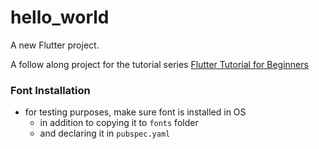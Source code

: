 # hello_world

A new Flutter project.

A follow along project for the tutorial series [Flutter Tutorial for Beginners](https://www.youtube.com/playlist?list=PL4cUxeGkcC9jLYyp2Aoh6hcWuxFDX6PBJ)

### Font Installation

- for testing purposes, make sure font is installed in OS 
    - in addition to copying it to `fonts` folder 
    - and declaring it in `pubspec.yaml`